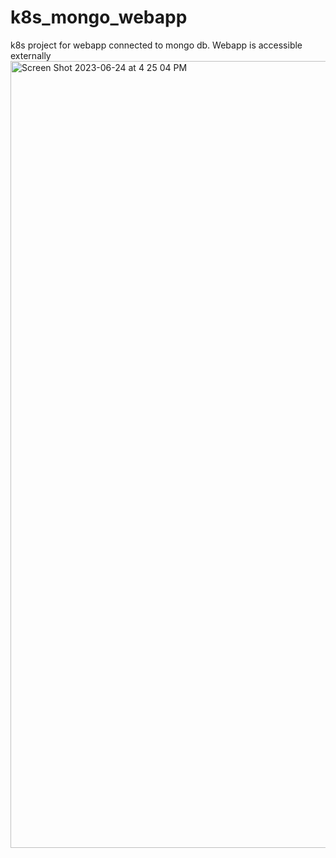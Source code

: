 # k8s_mongo_webapp
k8s project for webapp connected to mongo db. Webapp is accessible externally
<img width="1259" alt="Screen Shot 2023-06-24 at 4 25 04 PM" src="https://github.com/k32l/k8s_mongo_webapp/assets/7943961/6df77459-678c-4309-8e59-078e520fa3ea">
